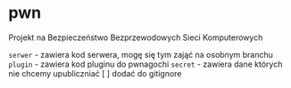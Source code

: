 # pwn
Projekt na Bezpieczeństwo Bezprzewodowych Sieci Komputerowych

``serwer`` - zawiera kod serwera, mogę się tym zająć na osobnym branchu
``plugin`` - zawiera kod pluginu do pwnagochi
``secret`` - zawiera dane których nie chcemy upubliczniać 
    [ ] dodać do gitignore